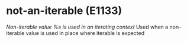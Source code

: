 # not-an-iterable (E1133)
*Non-iterable value %s is used in an iterating context* Used when a
non-iterable value is used in place where iterable is expected
